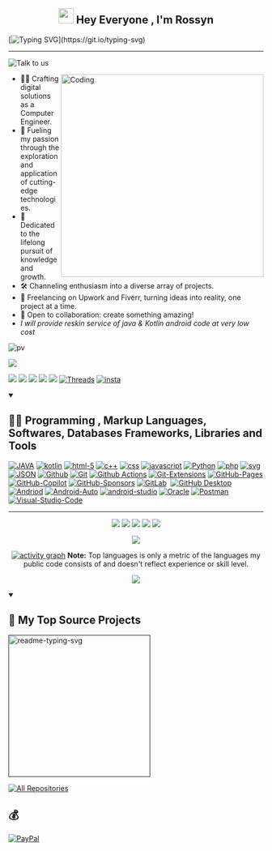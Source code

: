 <h2 align="center"><img src="https://emojis.slackmojis.com/emojis/images/1531849430/4246/blob-sunglasses.gif?1531849430" width="30"/> Hey Everyone , I'm Rossyn</h2>
<p align="center">

[![Typing SVG](https://readme-typing-svg.demolab.com?font=Poppins&size=40&pause=1000&color=F70000&center=true&vCenter=true&random=false&width=1200&lines=%F0%9F%92%BB+%22Crafting+Code%2C+Building+Dreams%22;+%F0%9F%92%BB+Welcome+to+My+GitHub+Universe!)](https://git.io/typing-svg)
</p>


---
![Talk to us](https://github.com/AndroidWithRossyn/AndroidWithRossyn/assets/118904953/b15613d0-1762-4b1b-ad01-6868f883e63d)

<img align="right" alt="Coding" width="400" src="https://github.com/AndroidWithRossyn/AndroidWithRossyn/assets/118904953/f01daec3-1d1c-4f83-89e5-7454d9a573ad">

- 👨‍💻 Crafting digital solutions as a Computer Engineer.
- 🚀 Fueling my passion through the exploration and application of cutting-edge technologies.
- 📖 Dedicated to the lifelong pursuit of knowledge and growth.
- 🛠️ Channeling enthusiasm into a diverse array of projects.
- 💼 Freelancing on Upwork and Fiverr, turning ideas into reality, one project at a time.
- 👥 Open to collaboration: create something amazing!
- *I will provide reskin service of java & Kotlin android code at very low cost*


<div align="start">

![pv](https://pageview.vercel.app/?github_user=AndroidWithRossyn)

<a href="https://api.whatsapp.com/send?phone=+919694260426&text=Hello%20developers%20of%20Rossyn,%20I%20would%20like%20to%20become%20a%20tester%20of%20the%20new%20version%20of%20Your%20Products."><img src="https://img.shields.io/badge/Become Tester-PlayStore Apps-red"></a>

<a href="https://t.me/banrossyn" target="_blank"><img src="https://img.shields.io/badge/Telegram-26A5E4.svg?logo=Telegram&logoColor=white"></a>
<a href="https://wa.me/+919694260426/" target="_blank"><img src="https://img.shields.io/badge/WhatsApp-25D366.svg?logo=WhatsApp&logoColor=white"></a>
<a href="https://www.linkedin.com/in/banrossyn/" target="_blank"><img src="https://img.shields.io/badge/LinkedIn-0A66C2.svg?logo=LinkedIn&logoColor=white"></a>
<a href="mailto:banrossyn@gmail.com"><img src="https://img.shields.io/badge/Gmail-EA4335.svg?logo=Gmail&logoColor=white"></a>
<a href="https://twitter.com/banrossyn"><img src="https://img.shields.io/badge/Twitter-1D9BF0.svg?logo=Twitter&logoColor=white"></a>
<a href="https://www.threads.net/@androidwithrossyn"><img alt="Threads" src="https://img.shields.io/badge/Threads-000000.svg?logo=Threads&logoColor=white"></a>
<a href=https://www.instagram.com/androidwithrossyn/><img alt="insta" src="https://img.shields.io/badge/Instagram-E4405F.svg?logo=Instagram&logoColor=white"></a><a href="https://www.facebook.com/AndroidWithRossyn/"><img alt="" src="https://img.shields.io/badge/Facebook-0866FF.svg?logo=Facebook&logoColor=white"></a>
<a href="https://medium.com/@banrossyn"><img alt="" src="https://img.shields.io/badge/Medium-000000.svg?logo=Medium&logoColor=white"></a>

</div>



<details open> 
<summary><h2>👨‍💻 Programming , Markup Languages, Softwares, Databases Frameworks, Libraries and Tools</h2></summary>
<div align="left">  

<a href="#"><img alt="JAVA"
            src="https://custom-icon-badges.demolab.com/badge/Java-007396.svg?logo=java&logoColor=white"></a>
    <a href="#"><img alt="kotlin" src="https://img.shields.io/badge/Kotlin-7F52FF.svg?logo=Kotlin&logoColor=white"></a>
    <a href="#"><img alt="html-5" src="https://img.shields.io/badge/HTML5-E34F26.svg?logo=HTML5&logoColor=white"></a>
    <a href="#"><img alt="c++" src="https://img.shields.io/badge/C++-00599C.svg?logo=C++&logoColor=white"></a>
    <a href="#"><img alt="css" src="https://img.shields.io/badge/CSS3-1572B6.svg?logo=CSS3&logoColor=white"></a>
    <a href="#"><img alt="javascript"
            src="https://img.shields.io/badge/JavaScript-F7DF1E.svg?logo=JavaScript&logoColor=black"></a>
    <a href="#"><img alt="Python" src="https://img.shields.io/badge/Python-3776AB.svg?logo=Python&logoColor=white"></a>
    <a href="#"><img alt="php" src="https://img.shields.io/badge/PHP-777BB4.svg?logo=PHP&logoColor=white"></a>
    <a href="#"><img alt="svg" src="https://img.shields.io/badge/SVG-FFB13B.svg?logo=SVG&logoColor=black"></a>
    <a href="#"><img alt="JSON" src="https://img.shields.io/badge/JSON-000000.svg?logo=JSON&logoColor=white"></a>
    <a href="#"><img alt="Github" src="https://img.shields.io/badge/GitHub-181717.svg?logo=GitHub&logoColor=white"></a>
    <a href="#"><img alt="Git" src="https://img.shields.io/badge/Git-F05032.svg?logo=Git&logoColor=white"></a>
    <a href="#"><img alt="Github Actions"
            src="https://img.shields.io/badge/GitHub%20Actions-2088FF.svg?logo=GitHub-Actions&logoColor=white"></a>
    <a href="#"><img alt="Git-Extensions"
            src="https://img.shields.io/badge/Git%20Extensions-212121.svg?logo=Git-Extensions&logoColor=white"></a>
    <a href="#"><img alt="GitHub-Pages"
            src="https://img.shields.io/badge/GitHub%20Pages-222222.svg?logo=GitHub-Pages&logoColor=white"></a>
    <a href="#"><img alt="GitHub-Copilot"
            src="https://img.shields.io/badge/GitHub%20Copilot-000000.svg?logo=GitHub-Copilot&logoColor=white"></a>
    <a href="#"><img alt="GitHub-Sponsors"
            src="https://img.shields.io/badge/GitHub%20Sponsors-EA4AAA.svg?logo=GitHub-Sponsors&logoColor=white"></a>
    <a href="#"><img alt="GitLab" src="https://img.shields.io/badge/GitLab-FC6D26.svg?logo=GitLab&logoColor=white"></a>
    <a href="#"><img alt="" src="https://img.shields.io/badge/Markdown-000000.svg?logo=Markdown&logoColor=white"></a>
<a href="#"><img alt="GitHub Desktop"
            src="https://img.shields.io/badge/GitHub%20Desktop-8034A9.svg?logo=github&logoColor=white"></a>
    <a href="#"><img alt="Andriod"
            src="https://img.shields.io/badge/Android-34A853.svg?logo=Android&logoColor=white"></a>
    <a href="#"><img alt="Android-Auto"
            src="https://img.shields.io/badge/Android%20Auto-3DDC84.svg?logo=Android-Auto&logoColor=white"></a>
    <a href="#"><img alt="android-studio"
            src="https://img.shields.io/badge/Android%20Studio-3DDC84.svg?logo=Android-Studio&logoColor=white"></a>
    <a href="#"><img alt="Oracle" src="https://img.shields.io/badge/Oracle-F80000.svg?logo=Oracle&logoColor=white"></a>
    <a href="#"><img alt="Postman"
            src="https://img.shields.io/badge/Postman-FF6C37.svg?logo=Postman&logoColor=white"></a><a href="#"><img alt="Visual-Studio-Code"
            src="https://img.shields.io/badge/Visual%20Studio%20Code-007ACC.svg?logo=Visual-Studio-Code&logoColor=white"></a>
    <a href="#"><img alt="" src="https://img.shields.io/badge/SQLite-003B57.svg?logo=SQLite&logoColor=white"></a>
    <a href="#"><img alt="" src="https://img.shields.io/badge/MySQL-4479A1.svg?logo=MySQL&logoColor=white"></a>
    <a href="#"><img alt="" src="https://img.shields.io/badge/Windows-0078D4.svg?logo=Windows&logoColor=white"></a>
    <a href="#"><img alt="" src="https://img.shields.io/badge/Linux-FCC624.svg?logo=Linux&logoColor=black"></a>
    <a href="#"><img alt="" src="https://img.shields.io/badge/Ubuntu-E95420.svg?logo=Ubuntu&logoColor=white"></a>
    <a href="#"><img alt=""
            src="https://img.shields.io/badge/Kali%20Linux-557C94.svg?logo=Kali-Linux&logoColor=white"></a>
    <a href="#"><img alt=""
            src="https://img.shields.io/badge/Google%20Play%20Console-414141.svg?logo=Google-Play&logoColor=white"></a>
    <a href="#"><img alt="" src="https://img.shields.io/badge/Firebase-FFCA28.svg?logo=Firebase&logoColor=black"></a>
    <a href="#"><img alt=""
            src="https://img.shields.io/badge/Google%20Cloud%20Storage-AECBFA.svg?logo=Google-Cloud-Storage&logoColor=black"></a>
    <a href="#"><img alt=""
            src="https://img.shields.io/badge/Google%20AdMob-EA4335.svg?logo=Google-AdMob&logoColor=white"></a>
    <a href="#"><img alt="" src="https://img.shields.io/badge/Adobe-FF0000.svg?logo=Adobe&logoColor=white"></a>
    <a href="#"><img alt=""
            src="https://img.shields.io/badge/Adobe%20Photoshop-31A8FF.svg?logo=Adobe-Photoshop&logoColor=white"></a>
    <a href="#"><img alt="" src="https://img.shields.io/badge/Adobe%20XD-FF61F6.svg?logo=Adobe-XD&logoColor=white"></a>
    <a href="#"><img alt=""
            src="https://img.shields.io/badge/Adobe%20Illustrator-FF9A00.svg?logo=Adobe-Illustrator&logoColor=white"></a>
    <a href="#"><img alt=""
            src="https://img.shields.io/badge/Adobe%20After%20Effects-9999FF.svg?logo=Adobe-After-Effects&logoColor=white"></a>
    <a href="#"><img alt="" src="https://img.shields.io/badge/Figma-F24E1E.svg?logo=Figma&logoColor=white"></a>
    <a href="#"><img alt="" src="https://img.shields.io/badge/Sketch-F7B500.svg?logo=Sketch&logoColor=black"></a>

</div>  
</details>

---
<div align="center">

![](http://github-profile-summary-cards.vercel.app/api/cards/profile-details?username=AndroidWithRossyn&theme=transparent)
![](http://github-profile-summary-cards.vercel.app/api/cards/stats?username=AndroidWithRossyn&theme=transparent)
![](http://github-profile-summary-cards.vercel.app/api/cards/productive-time?username=AndroidWithRossyn&theme=transparent&utcOffset=8)
![](http://github-profile-summary-cards.vercel.app/api/cards/repos-per-language?username=AndroidWithRossyn&theme=transparent)
![](http://github-profile-summary-cards.vercel.app/api/cards/most-commit-language?username=AndroidWithRossyn&theme=transparent)
<p align="center">
  <img alig src="https://github-profile-trophy.vercel.app/?username=AndroidWithRossyn&theme=onedark&column=-1&title=Repositories,Stars,Commits,Followers,PullRequest,MultipleLang&margin-w=10" />
</p>

[![activity graph](https://github-readme-activity-graph.vercel.app/graph?username=androidwithrossyn&bg_color=0d1117&color=ffffff&line=7240c8&point=fff7e0&area=true&hide_border=true)](https://github.com/AndroidWithRossyn/github-readme-activity-graph)
<b>Note:</b> Top languages is only a metric of the languages my public code consists of and doesn't reflect experience or skill level.
  
<p align="center">
  <img src="https://capsule-render.vercel.app/api?type=waving&color=gradient&height=60&width=1980&section=footer"/>
</p>

</div>

<details open> 
<summary><h2>📘 My Top Source Projects</h2></summary>
<p align="left">
  

<a href=""><img width="280" src="https://denvercoder1-github-readme-stats.vercel.app/api/pin/?username=AndroidWithRossyn&repo=InstagramDownloader&theme=react&bg_color=1F222E&title_color=4C88D4&hide_border=true&icon_color=fffff&show_icons=true" alt="readme-typing-svg"></a>


<a href="https://github.com/AndroidWithRossyn?tab=repositories&sort=stargazers"><img alt="All Repositories" title="All Repositories" src="https://custom-icon-badges.demolab.com/badge/-Click%20Here%20For%20All%20My%20Repos-1F222E?style=for-the-badge&logoColor=white&logo=repo"/></a>
  
</p>
</details>


## 💰 
[![PayPal](https://img.shields.io/badge/PayPal-00457C?style=for-the-badge&logo=paypal&logoColor=white)](https://paypal.me/banrossyn) 
